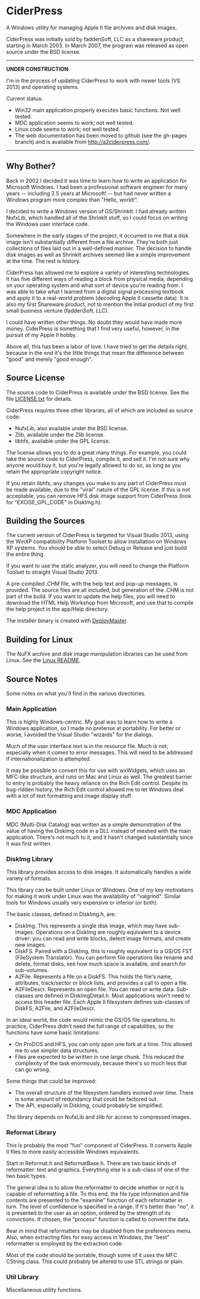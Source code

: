 CiderPress
==========

A Windows utility for managing Apple II file archives and disk images.

CiderPress was initially sold by faddenSoft, LLC as a shareware product,
starting in March 2003.  In March 2007, the program was released as
open source under the BSD license.

- - -

**UNDER CONSTRUCTION**

I'm in the process of updating CiderPress to work with newer tools (VS
2013) and operating systems.

Current status:
- Win32 main application properly executes basic functions.  Not well tested.
- MDC application seems to work; not well tested.
- Linux code seems to work; not well tested.
- The web documentation has been moved to github (see the gh-pages branch)
  and is available from http://a2ciderpress.com/.

- - -

Why Bother?
-----------

Back in 2002 I decided it was time to learn how to write an application
for Microsoft Windows. I had been a professional software engineer for
many years -- including 2.5 years at Microsoft! -- but had never written
a Windows program more complex than "Hello, world!".

I decided to write a Windows version of GS/ShrinkIt. I had already written
NufxLib, which handled all of the ShrinkIt stuff, so I could focus on
writing the Windows user interface code.

Somewhere in the early stages of the project, it occurred to me that a
disk image isn't substantially different from a file archive. They're
both just collections of files laid out in a well-defined manner. The
decision to handle disk images as well as ShrinkIt archives seemed like
a simple improvement at the time. The rest is history.

CiderPress has allowed me to explore a variety of interesting
technologies. It has five different ways of reading a block from physical
media, depending on your operating system and what sort of device you're
reading from. I was able to take what I learned from a digital signal
processing textbook and apply it to a real-world problem (decoding Apple
II cassette data). It is also my first Shareware product, not to mention
the initial product of my first small business venture (faddenSoft, LLC).

I could have written other things. No doubt they would have made more
money. CiderPress is something that I find very useful, however, in the
pursuit of my Apple II hobby.

Above all, this has been a labor of love. I have tried to get the details
right, because in the end it's the little things that mean the difference
between "good" and merely "good enough".


Source License
--------------

The source code to CiderPress is available under the BSD license.  See
the file [LICENSE.txt](LICENSE.txt) for details.

CiderPress requires three other libraries, all of which are included as
source code:

- NufxLib, also available under the BSD license.
- Zlib, available under the Zlib license.
- libhfs, available under the GPL license.

The license allows you to do a great many things. For example, you could
take the source code to CiderPress, compile it, and sell it. I'm not sure
why anyone would buy it, but you're legally allowed to do so, as long as
you retain the appropriate copyright notice.

If you retain libhfs, any changes you make to any part of CiderPress must
be made available, due to the "viral" nature of the GPL license. If this
is not acceptable, you can remove HFS disk image support from CiderPress
(look for "EXCISE_GPL_CODE" in DiskImg.h).


Building the Sources
--------------------

The current version of CiderPress is targeted for Visual Studio 2013,
using the WinXP compatibility Platform Toolset to allow installation on
Windows XP systems.  You should be able to select Debug or Release and
just build the entire thing.

If you want to use the static analyzer, you will need to change the
Platform Toolset to straight Visual Studio 2013.

A pre-compiled .CHM file, with the help text and pop-up messages,
is provided.  The source files are all included, but generation of the
.CHM is not part of the build.  If you want to update the help files,
you will need to download the HTML Help Workshop from Microsoft, and use
that to compile the help project in the app/Help directory.

The installer binary is created with [DeployMaster](http://deploymaster.com/).


Building for Linux
------------------

The NuFX archive and disk image manipulation libraries can be used from
Linux.  See the [Linux README](ReadMe-linux.md).


Source Notes
------------

Some notes on what you'll find in the various directories.

### Main Application ###

This is highly Windows-centric.  My goal was to learn how to write a
Windows application, so I made no pretense at portability.  For better
or worse, I avoided the Visual Studio "wizards" for the dialogs.

Much of the user interface text is in the resource file.  Much is not,
especially when it comes to error messages.  This will need to be addressed
if internationalization is attempted.

It may be possible to convert this for use with wxWidgets, which uses an
MFC-like structure, and runs on Mac and Linux as well. The greatest barrier
to entry is probably the heavy reliance on the Rich Edit control. Despite
its bug-ridden history, the Rich Edit control allowed me to let Windows
deal with a lot of text formatting and image display stuff.

### MDC Application ###

MDC (Multi-Disk Catalog) was written as a simple demonstration of the
value of having the DiskImg code in a DLL instead of meshed with the main
application.  There's not much to it, and it hasn't changed substantially
since it was first written.

### DiskImg Library ###

This library provides access to disk images.  It automatically handles
a wide variety of formats.

This library can be built under Linux or Windows. One of my key motivations
for making it work under Linux was the availability of "valgrind". Similar
tools for Windows usually very expensive or inferior (or both).

The basic classes, defined in DiskImg.h, are:

- DiskImg.  This represents a single disk image, which may have sub-images.
Operations on a DiskImg are roughly equivalent to a device driver:
you can read and write blocks, detect image formats, and create new
images.
- DiskFS.  Paired with a DiskImg, this is roughly equivalent to
a GS/OS FST (FileSystem Translator).  You can perform file operations
like rename and delete, format disks, see how much space is available,
and search for sub-volumes.
- A2File.  Represents a file on a DiskFS.  This holds the file's name,
attributes, track/sector or block lists, and provides a call to open
a file.
- A2FileDescr.  Represents an open file.  You can read or write data.
Sub-classes are defined in DiskImgDetail.h.  Most applications won't need
to access this header file.  Each Apple II filesystem defines sub-classes
of DiskFS, A2File, and A2FileDescr.

In an ideal world, the code would mimic the GS/OS file operations.
In practice, CiderPress didn't need the full range of capabilities,
so the functions have some basic limitations:

- On ProDOS and HFS, you can only open one fork at a time. This allowed me to use simpler data structures.
- Files are expected to be written in one large chunk. This reduced the complexity of the task enormously, because there's so much less that can go wrong.

Some things that could be improved:

- The overall structure of the filesystem handlers evolved over time. There is some amount of redundancy that could be factored out.
- The API, especially in DiskImg, could probably be simplified.

The library depends on NufxLib and zlib for access to compressed images.

### Reformat Library ###

This is probably the most "fun" component of CiderPress. It converts
Apple II files to more easily accessible Windows equivalents.

Start in Reformat.h and ReformatBase.h. There are two basic kinds of
reformatter: text and graphics. Everything else is a sub-class of one of
the two basic types.

The general idea is to allow the reformatter to decide whether or
not it is capable of reformatting a file. To this end, the file type
information and file contents are presented to the "examine" function
of each reformatter in turn. The level of confidence is specified in a
range. If it's better than "no", it is presented to the user as an option,
ordered by the strength of its convictions. If chosen, the "process"
function is called to convert the data.

Bear in mind that reformatters may be disabled from the preferences menu.
Also, when extracting files for easy access in Windows, the "best"
reformatter is employed by the extraction code.

Most of the code should be portable, though some of it uses the MFC
CString class.  This could probably be altered to use STL strings or plain.

### Util Library ###

Miscellaneous utility functions.

